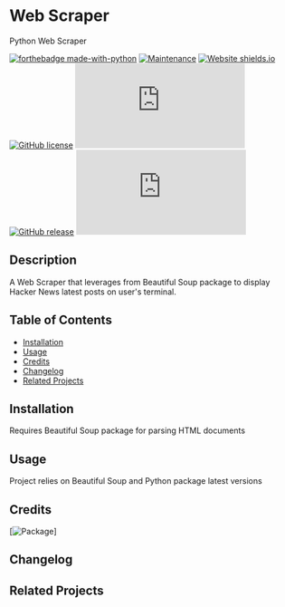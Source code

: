 # Web Scraper

Python Web Scraper

<!-- Information badges -->
[![forthebadge made-with-python](http://ForTheBadge.com/images/badges/made-with-python.svg)](https://www.python.org/)
[![Maintenance](https://img.shields.io/badge/Maintained%3F-yes-green.svg)](https://GitHub.com/StormJose/scraper/commit-activity) [![Website shields.io](https://img.shields.io/website-up-down-green-red/http/shields.io.svg)](http://shields.io/) [![GitHub license](https://img.shields.io/github/license/Naereen/StrapDown.js.svg)](https://github.com/StormJose/scraper/blob/main/LICENSE) [![GitHub branches](https://badgen.net/github/branches/Naereen/Strapdown.js)](https://github.com/StormJose/scraper) [![GitHub release](https://img.shields.io/github/release/Naereen/StrapDown.js.svg)](https://GitHub.com/StormJose/scraper) [![GitHub latest commit](https://badgen.net/github/last-commit/Naereen/Strapdown.js)](https://GitHub.com/StormJose/scraper/commit/)

## Description

A Web Scraper that leverages from Beautiful Soup package to display Hacker News latest posts on user's terminal.

## Table of Contents

- [Installation](#installation)
- [Usage](#usage)
- [Credits](#credits)
- [Changelog](#changelog)
- [Related Projects](#related-projects)

## Installation

Requires Beautiful Soup package for parsing HTML documents

## Usage

Project relies on Beautiful Soup and Python package latest versions

## Credits

[![Package](https://pypi.org/project/beautifulsoup4/)]

## Changelog

## Related Projects
